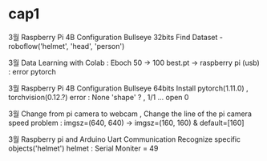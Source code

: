 # cap1

3월 
Raspberry Pi 4B Configuration Bullseye 32bits
Find Dataset - roboflow('helmet', 'head', 'person')

3월 
Data Learning with Colab : Eboch 50 -> 100
best.pt -> raspberry pi (usb) : error pytorch

3월
Raspberry Pi 4B Configuration Bullseye 64bits
Install pytorch(1.11.0) , torchvision(0.12.?)
error : None 'shape' ? , 1/1 ... open 0 

3월
Change from pi camera to webcam ,  Change the line of the pi camera
speed problem : imgsz=(640, 640) -> imgsz=(160, 160) & default=[160]

3월
Raspberry pi and Arduino Uart Communication
Recognize specific objects('helmet')
helmet : Serial Moniter = 49
